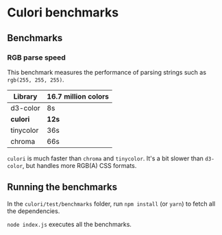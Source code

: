 # Culori benchmarks

## Benchmarks

### RGB parse speed

This benchmark measures the performance of parsing strings such as `rgb(255, 255, 255)`. 

Library | 16.7 million colors
------- | -------------------
d3-color | 8s
__culori__ | __12s__
tinycolor | 36s
chroma | 66s

`culori` is much faster than `chroma` and `tinycolor`. It's a bit slower than `d3-color`, but handles more RGB(A) CSS formats.

## Running the benchmarks

In the `culori/test/benchmarks` folder, run `npm install` (or `yarn`) to fetch all the dependencies. 

`node index.js` executes all the benchmarks.